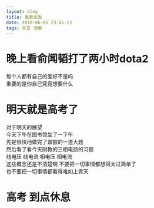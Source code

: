 ```yaml
---
layout: blog
title: 重新出发
date: 2018-06-05 23:45:13
tags: 失意 涅槃
---
```

# 晚上看俞闻韬打了两小时dota2
每个人都有自己的爱好不是吗  
重要的是你自己究竟想要什么

# 明天就是高考了
对于明天的展望  
今天下午在图书馆坐了一下午  
先是很快地做完了谐振的一道大题  
然后看了看今天刚教的三相电路的习题  
线电压 线电流 相电压 相电流  
这些概念还是不清楚啊
不要把一切事情都想得太过简单了   
也不要把一切事情都看得难如上青天  

# 高考 到点休息

